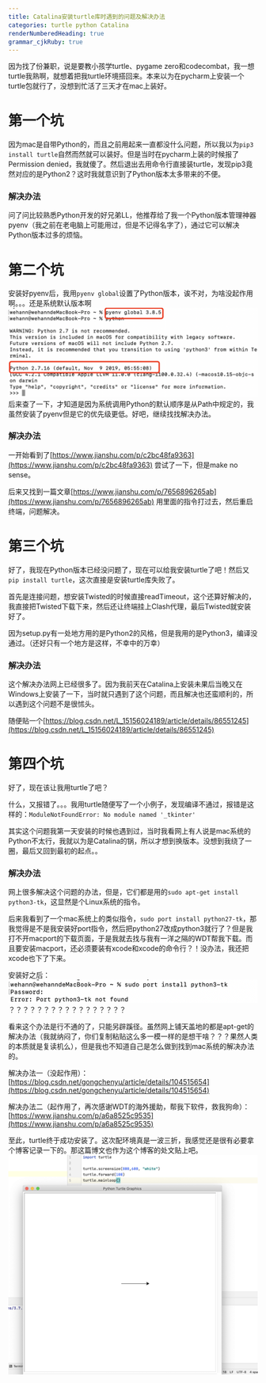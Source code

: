 ```yaml
---
title: Catalina安装turtle库时遇到的问题及解决办法
categories: turtle python Catalina
renderNumberedHeading: true
grammar_cjkRuby: true
---
```



因为找了份兼职，说是要教小孩学turtle、pygame zero和codecombat，我一想turtle我熟啊，就想着把我turtle环境搭回来。本来以为在pycharm上安装一个turtle包就行了，没想到忙活了三天才在mac上装好。

# 第一个坑
因为mac是自带Python的，而且之前用起来一直都没什么问题，所以我以为`pip3 install turtle`自然而然就可以装好。但是当时在pycharm上装的时候报了Permission denied，我就傻了。然后退出去用命令行直接装turtle，发现pip3竟然对应的是Python2？这时我就意识到了Python版本太多带来的不便。
### 解决办法
问了问比较熟悉Python开发的好兄弟LL，他推荐给了我一个Python版本管理神器pyenv（我之前在老电脑上可能用过，但是不记得名字了），通过它可以解决Python版本过多的烦恼。
# 第二个坑
安装好pyenv后，我用`pyenv global`设置了Python版本，诶不对，为啥没起作用啊。。。还是系统默认版本啊
![pyenv未生效](./images/1597649341099.png)
后来查了一下，才知道是因为系统调用Python的默认顺序是从Path中规定的，我虽然安装了pyenv但是它的优先级更低。好吧，继续找找解决办法。
### 解决办法
一开始看到了[https://www.jianshu.com/p/c2bc48fa9363](https://www.jianshu.com/p/c2bc48fa9363) 尝试了一下，但是make no sense。

后来又找到一篇文章[https://www.jianshu.com/p/7656896265ab](https://www.jianshu.com/p/7656896265ab) 用里面的指令打过去，然后重启终端，问题解决。
# 第三个坑
好了，我现在Python版本已经没问题了，现在可以给我安装turtle了吧！然后又`pip install turtle`，这次直接是安装turtle库失败了。

首先是连接问题，想安装Twisted的时候直接readTimeout，这个还算好解决的，我直接把Twisted下载下来，然后还让终端挂上Clash代理，最后Twisted就安装好了。

因为setup.py有一处地方用的是Python2的风格，但是我用的是Python3，编译没通过。（还好只有一个地方是这样，不幸中的万幸）
### 解决办法
这个解决办法网上已经很多了。因为我前天在Catalina上安装未果后当晚又在Windows上安装了一下，当时就只遇到了这个问题，而且解决也还蛮顺利的，所以遇到这个问题不是很怵头。

随便贴一个[https://blog.csdn.net/L_15156024189/article/details/86551245](https://blog.csdn.net/L_15156024189/article/details/86551245)
# 第四个坑
好了，现在该让我用turtle了吧？

什么，又报错了。。。我用turtle随便写了一个小例子，发现编译不通过，报错是这样的：`ModuleNotFoundError: No module named '_tkinter'`

其实这个问题我第一天安装的时候也遇到过，当时我看网上有人说是mac系统的Python不太行，我就以为是Catalina的锅，所以才想到换版本。没想到我绕了一圈，最后又回到最初的起点。。

### 解决办法
网上很多解决这个问题的办法，但是，它们都是用的`sudo apt-get install python3-tk`，这显然是个Linux系统的指令。

后来我看到了一个mac系统上的类似指令，`sudo port install python27-tk`，那我觉得是不是我安装好port指令，然后把python27改成python3就行了？但是我打不开macport的下载页面，于是我就去找与我有一洋之隔的WDT帮我下载。而且要安装macport，还必须要装有xcode和xcode的命令行？！没办法，我还把xcode也下了下来。

安装好之后：
![Python3-tk](./images/1597650618241.png)
？？？？？？？？？？？？？？？？？

看来这个办法是行不通的了，只能另辟蹊径。虽然网上铺天盖地的都是apt-get的解决办法（我就纳闷了，你们复制粘贴这么多一模一样的是想干啥？？？果然人类的本质就是复读机么），但是我也不知道自己是怎么做到找到mac系统的解决办法的。

解决办法一（没起作用）：[https://blog.csdn.net/gongchenyu/article/details/104515654](https://blog.csdn.net/gongchenyu/article/details/104515654)

解决办法二（起作用了，再次感谢WDT的海外援助，帮我下软件，救我狗命）：[https://www.jianshu.com/p/a6a8525c9535](https://www.jianshu.com/p/a6a8525c9535)

至此，turtle终于成功安装了。这次配环境真是一波三折，我感觉还是很有必要拿个博客记录一下的。那这篇博文也作为这个博客的处文贴上吧。
![turtle成功运行](./images/1597650928672.png)
